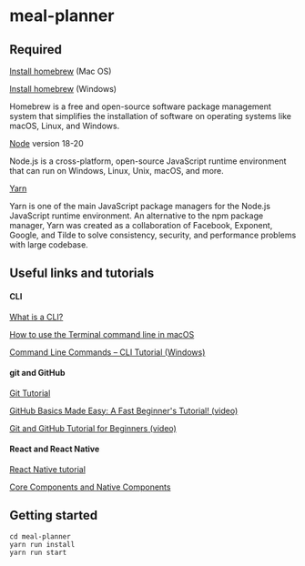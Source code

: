# meal-planner

## Required

[Install homebrew](https://brew.sh/) (Mac OS)

[Install homebrew](https://blog.devops.dev/how-to-install-homebrew-on-windows-61fe1c2b173) (Windows)

Homebrew is a free and open-source software package management system that simplifies the installation of software on operating systems like macOS, Linux, and Windows.


[Node](https://nodejs.org/en/download/current) version 18-20

Node.js is a cross-platform, open-source JavaScript runtime environment that can run on Windows, Linux, Unix, macOS, and more.

[Yarn](https://classic.yarnpkg.com/lang/en/docs/install/#mac-stable)

Yarn is one of the main JavaScript package managers for the Node.js JavaScript runtime environment. An alternative to the npm package manager, Yarn was created as a collaboration of Facebook, Exponent, Google, and Tilde to solve consistency, security, and performance problems with large codebase.

## Useful links and tutorials

#### CLI
[What is a CLI?](https://www.w3schools.com/whatis/whatis_cli.asp)

[How to use the Terminal command line in macOS](https://macpaw.com/how-to/use-terminal-on-mac)

[Command Line Commands – CLI Tutorial (Windows)](https://www.freecodecamp.org/news/command-line-commands-cli-tutorial/)

#### git and GitHub
[Git Tutorial](https://www.w3schools.com/git/)

[GitHub Basics Made Easy: A Fast Beginner's Tutorial! (video)](https://www.youtube.com/watch?v=Oaj3RBIoGFc)

[Git and GitHub Tutorial for Beginners (video)](https://www.youtube.com/watch?v=tRZGeaHPoaw)

#### React and React Native
[React Native tutorial](https://reactnative.dev/docs/tutorial)

[Core Components and Native Components](https://reactnative.dev/docs/intro-react-native-components)

## Getting started

```
cd meal-planner
yarn run install
yarn run start
```
